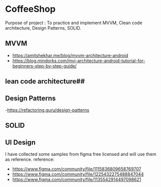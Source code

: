 # CoffeeShop

Purpose of project : To practice and implement MVVM, Clean code architecture, Design Patterns, SOLID.
## MVVM ##
- https://amitshekhar.me/blog/mvvm-architecture-android
- https://blog.mindorks.com/mvi-architecture-android-tutorial-for-beginners-step-by-step-guide/
## lean code architecture##
## Design Patterns ##
-https://refactoring.guru/design-patterns
## SOLID ##
## UI Design ##
I have collected some samples from figma free licensed and will use them as reference. reference: 
- https://www.figma.com/community/file/1115836809658769707
- https://www.figma.com/community/file/1225432275488847044
- https://www.figma.com/community/file/1135542914497098621
      

